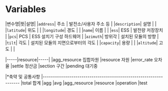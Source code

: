 Variables
======

|변수명|뜻|설명|
|`address`| 주소 | 발전소/사용자 주소 등 |
|`description`| 설명 |   |
|`latitude`| 위도 |  |
|`longitude`| 경도 |  |
|`name`| 이름 |  |
|`ess`| ESS | 발전량 저장장치 |
|`pcs`| PCS | ESS 설치기 구성 하드웨어 |
|`azimuth`| 방위각 | 설치된 모듈의 방향 |
|`tilt`| 각도 | 설치된 모듈의 지면으로부터의 각도 |
|`capacity`| 용량 |  |
|`altitude`| 고도 |  |

|-----|resource|-----|
|agg_resource 집합자원
|resource 자원
|error_rate 오차율
|settle 정산금
|section 구간
|pending 대기중

|*축약 및 공통사항 |------------------------------------------------------------------
|total 합계
|agg
|avg
|agg_resource
|resource
|operation
|test
